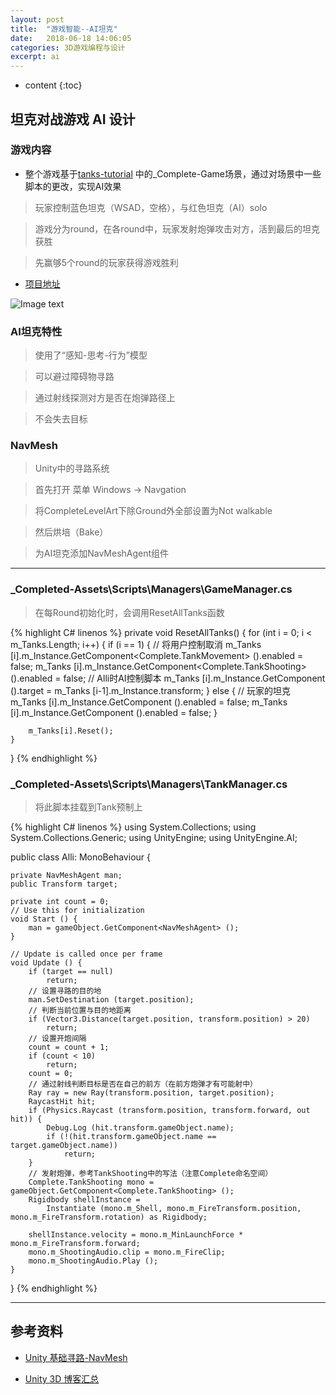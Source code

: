 ```yaml
---
layout: post
title:  "游戏智能--AI坦克"
date:   2018-06-18 14:06:05
categories: 3D游戏编程与设计
excerpt: ai
---
```


* content
{:toc}

## 坦克对战游戏 AI 设计

### 游戏内容

* 整个游戏基于[tanks-tutorial](https://unity3d.com/cn/learn/tutorials/s/tanks-tutorial) 中的_Complete-Game场景，通过对场景中一些脚本的更改，实现AI效果

> 玩家控制蓝色坦克（WSAD，空格），与红色坦克（AI）solo

> 游戏分为round，在各round中，玩家发射炮弹攻击对方，活到最后的坦克获胜

> 先赢够5个round的玩家获得游戏胜利

* [项目地址](https://github.com/Lyrix28/Lyrix28.github.io/tree/master/assets/UnityProject/aitank)

![Image text](https://raw.githubusercontent.com/Lyrix28/Lyrix28.github.io/master/assets/Pictures/aitank.gif)

### AI坦克特性

> 使用了“感知-思考-行为”模型

> 可以避过障碍物寻路

> 通过射线探测对方是否在炮弹路径上

> 不会失去目标

### NavMesh

> Unity中的寻路系统

> 首先打开 菜单 Windows -> Navgation

> 将CompleteLevelArt下除Ground外全部设置为Not walkable

> 然后烘培（Bake）

> 为AI坦克添加NavMeshAgent组件

---

### _Completed-Assets\Scripts\Managers\GameManager.cs

> 在每Round初始化时，会调用ResetAllTanks函数

{% highlight C# linenos %}
private void ResetAllTanks()
{
    for (int i = 0; i < m_Tanks.Length; i++)
    {
		if (i == 1) {
			// 将用户控制取消
			m_Tanks [i].m_Instance.GetComponent<Complete.TankMovement> ().enabled = false;
			m_Tanks [i].m_Instance.GetComponent<Complete.TankShooting> ().enabled = false;
			// Alli时AI控制脚本
			m_Tanks [i].m_Instance.GetComponent<Alli> ().target = m_Tanks [i-1].m_Instance.transform;
		} else {
			// 玩家的坦克
			m_Tanks [i].m_Instance.GetComponent<Alli> ().enabled = false;
			m_Tanks [i].m_Instance.GetComponent<NavMeshAgent> ().enabled = false;
		}
				
        m_Tanks[i].Reset();
    }
}
{% endhighlight %}

### _Completed-Assets\Scripts\Managers\TankManager.cs

> 将此脚本挂载到Tank预制上

{% highlight C# linenos %}
using System.Collections;
using System.Collections.Generic;
using UnityEngine;
using UnityEngine.AI;

public class Alli: MonoBehaviour {

	private NavMeshAgent man;
	public Transform target;

	private int count = 0;
	// Use this for initialization
	void Start () {
		man = gameObject.GetComponent<NavMeshAgent> ();
	}
	
	// Update is called once per frame
	void Update () {
		if (target == null)
			return;
		// 设置寻路的目的地
		man.SetDestination (target.position);
        // 判断当前位置与目的地距离
		if (Vector3.Distance(target.position, transform.position) > 20)
			return;
		// 设置开炮间隔
		count = count + 1;
		if (count < 10)
			return;
		count = 0;
        // 通过射线判断目标是否在自己的前方（在前方炮弹才有可能射中）
		Ray ray = new Ray(transform.position, target.position);
		RaycastHit hit;
		if (Physics.Raycast (transform.position, transform.forward, out hit)) {
			Debug.Log (hit.transform.gameObject.name);
			if (!(hit.transform.gameObject.name == target.gameObject.name))
				return;
		}
        // 发射炮弹，参考TankShooting中的写法（注意Complete命名空间）
		Complete.TankShooting mono = gameObject.GetComponent<Complete.TankShooting> ();
		Rigidbody shellInstance =
			Instantiate (mono.m_Shell, mono.m_FireTransform.position, mono.m_FireTransform.rotation) as Rigidbody;

		shellInstance.velocity = mono.m_MinLaunchForce * mono.m_FireTransform.forward;
		mono.m_ShootingAudio.clip = mono.m_FireClip;
		mono.m_ShootingAudio.Play ();
	}
}
{% endhighlight %}

---

## 参考资料
* [Unity 基础寻路-NavMesh](https://blog.csdn.net/czhenya/article/details/77603388)

* [Unity 3D 博客汇总](https://blog.csdn.net/pmlpml/article/details/72236930)